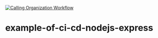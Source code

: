 [![Calling Organization Workflow](https://github.com/codekoller/example-of-ci-cd-nodejs-express/actions/workflows/ci.yml/badge.svg)](https://github.com/codekoller/example-of-ci-cd-nodejs-express/actions/workflows/ci.yml)

# example-of-ci-cd-nodejs-express